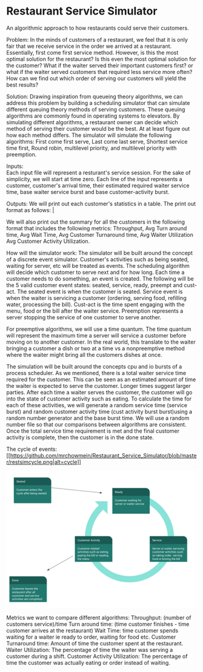 # Restaurant Service Simulator
An algorithmic approach to how restaurants could serve their customers.

Problem:
In the minds of customers of a restaurant, we feel that it is only fair that we receive service in the order we arrived at a restaurant. Essentially, first come first service method.  However, is this the most optimal solution for the restaurant? Is this even the most optimal solution for the customer? What if the waiter served their important customers first? or what if the waiter served customers that required less service more often?  How can we find out which order of serving our customers will yield the best results?  

Solution:
Drawing inspiration from queueing theory algorithms, we can address this problem by building a scheduling simulator that can simulate different queuing theory methods of serving customers. These queuing algorithms are commonly found in operating systems to elevators. By simulating different algorithms, a restaurant owner can decide which method of serving their customer would be the best. At at least figure out how each method differs.
The simulator will simulate the following algorithms: First come first serve, Last come last serve, Shortest service time first, Round robin, multilevel priority, and multilevel priority with preemption. 

Inputs:  
Each input file will represent a resturant's service session.  For the sake of simplicity, we will start at time zero. Each line of the input represents a customer, customer's arrival time, their estimated required waiter service time, base waiter service burst and base customer-activity burst.

Outputs:
We will print out each customer's statistics in a table. The print out format as follows:
<Seating Time> <Total Service Time> <Base Service Burst><Base Cust-Act burst> <Priority Level> | <Finish Time> <Turnaround Time> <Total Cust-Act Time> <Total Cust Wait Time>

We will also print out the summary for all the customers in the following format that includes the following metrics:
Throughput, Avg Turn around time, Avg Wait Time, Avg Customer Turnaround time, Avg Waiter Utilization Avg Customer Activity Utilization. 


How will the simulator work:
The simulator will be built around the concept of a discrete event simulator. Customer's activities such as being seated, waiting for server, etc will be treated as events. The scheduling algorithm will decide which customer to serve next and for how long. 
Each time a customer needs to do something, an event is created.  The following will be the 5 valid customer event states: seated, service, ready, preempt and cust-act.  The seated event is when the customer is seated. Service event is when the waiter is servicing a customer (ordering, serving food, refilling water, processing the bill). Cust-act is the time spent engaging with the menu, food or the bill after the waiter service. Preemption represents a server stopping the service of one customer to serve another. 

For preemptive algorithms, we will use a time quantum. The time quantum will represent the maximum time a server will service a customer before moving on to another customer.  In the real world, this translate to the waiter bringing a customer a dish or two at a time vs a nonpreemptive method where the waiter might bring all the customers dishes at once. 

The simulation will be built around the concepts cpu and io bursts of a process scheduler. As we mentioned, there is a total waiter service time required for the customer. This can be seen as an estimated amount of time the waiter is expected to serve the customer. Longer times suggest larger parties.  After each time a waiter serves the customer, the customer will go into the state of customer activity such as eating.  To calculate the time for each of these activities, we will generate a random service time (service burst) and random customer activity time (cust activity burst burst)using a random number generator and the base burst time. We will use a random number file so that our comparisons between algorithms are consistent. Once the total service time requirement is met and the final customer activity is complete, then the customer is in the done state.

The cycle of events: 
[[https://github.com/mrchowmein/Restaurant_Service_Simulator/blob/master/restsimcycle.png|alt=cycle]]

![alt text](https://github.com/mrchowmein/Restaurant_Service_Simulator/blob/master/restsimcycle.png)








Metrics we want to compare different algorithms:
Throughput: (number of customers service)/time
Turn around time: (time customer finishes - time customer arrives at the restaurant)
Wait Time: time customer spends waiting for a waiter ie ready to order, waiting for food etc.
Customer Turnaround time: Amount of time the customer spent at the restaurant. 
Waiter Utilization: The percentage of time the waiter was serving a customer during a shift.
Customer Activity Utilization: The percentage of time the customer was actually eating or order instead of waiting.
